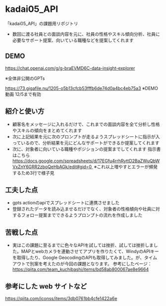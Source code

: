 # kadai05_API

「kadai05_API」の課題用リポジトリ

- 数回に渡る社員との面談内容を元に、社員の性格やスキル傾向分析、社員に必要なサポート提案、向いている職種などを提案してくれます

## DEMO

https://chat.openai.com/g/g-braEVMD6C-data-insight-explorer

※全体非公開のGPTs

https://73.gigafile.nu/1205-o5b13cfcb53fffb6de74d0a4bc4eb75a3
※DEMO動画 12/5まで有効


## 紹介と使い方

- 顧客名をメッセージに入れるだけで、これまでの面談内容を全て分析し性格やスキルの傾向をまとめてくれます
- 次に上記結果を元に次のプロンプトが走るようスプレッドシートに指示が入っているので、分析結果を元にどんなサポートができるか提案してくれます
- 次に、対象者に向いている職種やポジションの提案までしてくれます
指示書はこちら https://docs.google.com/spreadsheets/d/17EGfu4rrhRyttD2BaZWuQbWVxZnY6GRR2zboQeHbAGk/edit#gid=0 
※これ以上増やすとエラーが頻発するため3行で様子見

## 工夫した点
 - gpts actionのapiでスプレッドシートに連携させました
 - 登録されたデータを読み込ませるだけでなく、対象者の性格傾向や社員に対するフォロー提案までできるようプロンプトの流れを作成しました
  
## 苦戦した点
- 実はこの課題に至るまでに色々なAPIを試しては挫折、試しては挫折しました。MAPとwebカメラを連動させてアプリを作りたくて、WindyのAPIキーを取得したり、Google GeocodingのAPIも取得してみました。が、タイムアウトで別案を考えたのが今回の課題となります。
参考にしたページ：https://qiita.com/team_kuchibashi/items/bd58ab800067ae8e9664


## 参考にした web サイトなど

https://qiita.com/iconss/items/3db0761bb4cfe1422a6e
